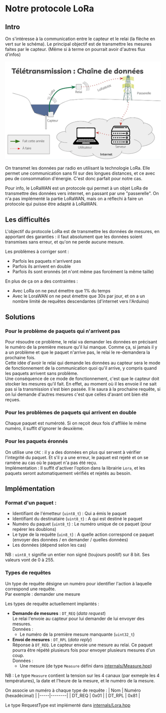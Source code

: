 # Notre protocole LoRa

## Intro

On s'intéresse à la communication entre le capteur et le relai (la flèche en vert sur le schéma). Le principal objectif est de transmettre les mesures faites par le capteur. (Même si à terme on pourrait avoir d'autres flux d'infos)

![Chaîne d'informations](Images/Chaine_informations.jpg) 

On transmet les données par radio en utilisant la technologie LoRa. Elle permet une communication sans fil sur des longues distances, et ce avec peu de consommation d'énergie. C'est donc parfait pour notre cas.  

Pour info, le LoRaWAN est un protocole qui permet à un objet LoRa de transmettre des données vers internet, en passant par une "passerelle". On n'a pas implémenté la partie LoRaWAN, mais on a réflechi à faire un protocole qui puisse être adapté à LoRaWAN.


## Les difficultés

L'objectif du protocole LoRa est de transmettre les données de mesures, en apportant des garanties : il faut absolument que les données soient transmises sans erreur, et qu'on ne perde aucune mesure.

Les problèmes à corriger sont :
- Parfois les paquets n'arrivent pas
- Parfois ils arrivent en double
- Parfois ils sont eronnés (et n'ont même pas forcément la même taille)

En plus de ça on a des contraintes :
- Avec LoRa on ne peut émettre que 1% du temps
- Avec le LoraWAN on ne peut émettre que 30s par jour, et on a un nombre limité de requêtes descendantes (d'internet vers l'Arduino)  


## Solutions

### Pour le problème de paquets qui n'arrivent pas
Pour résoudre ce problème, le relai va demander les données en précisant le numéro de la première mesure qu'il lui manque. Comme ça, si jamais il y a un problème et que le paquet n'arrive pas, le relai le re-demandera la prochaine fois.  
Cette idée d'avoir le relai qui demande les données au capteur sera le mode de fonctionnement de la communication quoi qu'il arrive, y compris quand les paquets arrivent sans problème.  
Une conséquence de ce mode de fonctionnement, c'est que le capteur doit stocker les mesures qu'il fait. En effet, au moment où il les envoie il ne sait pas si la transmission s'est bien passée. Il le saura à la prochaine requête, si on lui demande d'autres mesures c'est que celles d'avant ont bien été reçues.

### Pour les problèmes de paquets qui arrivent en double
Chaque paquet est numéroté. Si on reçoit deux fois d'affilée le même numéro, il suffit d'ignorer le deuxième.

### Pour les paquets éronnés
On utilise une `CRC` : il y a des données en plus qui servent à vérifier l'integrité du paquet. Et s'il y a une erreur, le paquet est rejeté et on se ramène au cas où le paquet n'a pas été reçu.  
Implémentation : Il suffit d'activer l'option dans la librairie `Lora`, et les paquets seront automatiquement vérifiés et rejetés au besoin.


## Implémentation

### Format d'un paquet :
- Identifiant de l'émetteur (`uint8_t`) : Qui a émis le paquet
- Identifiant du destinataire (`uint8_t`) : A qui est destiné le paquet
- Numéro du paquet (`uint8_t`) : Le numéro unique de ce paquet (pour repérer les doublons)
- Le type de la requête (`uin8_t`) : A quelle action correspond ce paquet (envoyer des données / en demander / quelles données)
- Les données (dépend selon les cas)

NB : `uint8_t` signifie un entier non signé (toujours positif) sur 8 bit. Ses valeurs vont de 0 à 255.

### Types de requêtes 

Un  type de requête désigne un numéro pour identifier l'action à laquelle correspond une requête.  
Par exemple : demander une mesure

Les types de requête actuellement implantés :
 - **Demande de mesures** : `DT_REQ` (*data request*)  
    Le relai l'envoie au capteur pour lui demander de lui envoyer des mesures.  
    Données :
    - Le numéro de la première mesure manquante (`uint32_t`)
 - **Envoi de mesures** : `DT_RPL` (*data reply*)  
    Réponse à `DT_REQ`. Le capteur envoie une mesure au relai. Ce paquet pourra être répété plusieurs fois pour envoyer plusieurs mesures d'un coup.  
    Données :
    - Une mesure (de type `Measure` défini dans [internals/Measure.hpp](../internals/Measure.hpp))  

NB : Le type `Measure` contient la tension sur les 4 canaux (par exmeple les 4 températures), la date et l'heure de la mesure, et le numéro de la mesure.  

On associe un numéro à chaque type de requête :
| Nom | Numéro (hexadécimal) |
|-----|--------|
| DT_REQ | 0x01 |
| DT_RPL | 0x81 |

Le type RequestType est implémenté dans [internals/Lora.hpp](../internals/Lora.hpp)  

